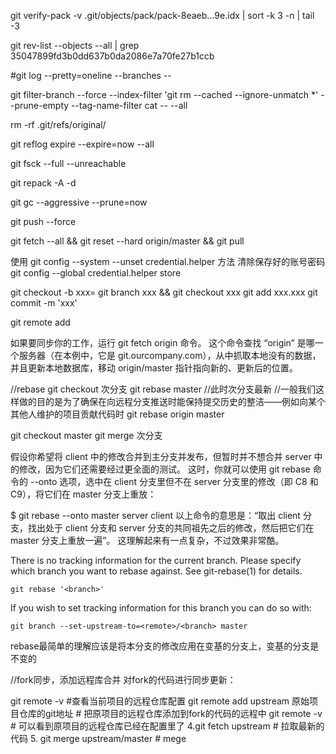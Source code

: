 git verify-pack -v .git/objects/pack/pack-8eaeb...9e.idx | sort -k 3 -n | tail -3

git rev-list --objects --all | grep 35047899fd3b0dd637b0da2086e7a70fe27b1ccb

#git log --pretty=oneline --branches --  

git filter-branch --force --index-filter 'git rm --cached --ignore-unmatch *' --prune-empty --tag-name-filter cat -- --all

rm -rf .git/refs/original/
 
git reflog expire --expire=now --all
 
git fsck --full --unreachable
 
git repack -A -d
 
git gc --aggressive --prune=now
 
git push --force

git fetch --all && git reset --hard origin/master && git pull

使用 git config --system --unset credential.helper 方法 清除保存好的账号密码
git config --global credential.helper store

git checkout -b xxx= git branch xxx && git checkout xxx
git add xxx.xxx
git commit -m 'xxx'

git remote add

如果要同步你的工作，运行 git fetch origin 命令。 这个命令查找 “origin” 是哪一个服务器（在本例中，它是 git.ourcompany.com），从中抓取本地没有的数据，并且更新本地数据库，移动 origin/master 指针指向新的、更新后的位置。

//rebase
git checkout 次分支
git rebase master //此时次分支最新
//一般我们这样做的目的是为了确保在向远程分支推送时能保持提交历史的整洁——例如向某个其他人维护的项目贡献代码时
git rebase origin master

git checkout master
git merge 次分支

假设你希望将 client 中的修改合并到主分支并发布，但暂时并不想合并 server 中的修改，因为它们还需要经过更全面的测试。 这时，你就可以使用 git rebase 命令的 --onto 选项，选中在 client 分支里但不在 server 分支里的修改（即 C8 和 C9），将它们在 master 分支上重放：

$ git rebase --onto master server client
以上命令的意思是：“取出 client 分支，找出处于 client 分支和 server 分支的共同祖先之后的修改，然后把它们在 master 分支上重放一遍”。 这理解起来有一点复杂，不过效果非常酷。

There is no tracking information for the current branch.
Please specify which branch you want to rebase against.
See git-rebase(1) for details.

    git rebase '<branch>'

If you wish to set tracking information for this branch you can do so with:

    git branch --set-upstream-to=<remote>/<branch> master

rebase最简单的理解应该是将本分支的修改应用在变基的分支上，变基的分支是不变的

//fork同步，添加远程库合并
对fork的代码进行同步更新：

git remote -v #查看当前项目的远程仓库配置
git remote add upstream 原始项目仓库的git地址 # 把原项目的远程仓库添加到fork的代码的远程中
git remote -v # 可以看到原项目的远程仓库已经在配置里了
4.git fetch upstream # 拉取最新的代码
5. git merge upstream/master # mege
